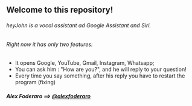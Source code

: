 ## Welcome to this repository!
###### heyJohn is a vocal assistant ad Google Assistant and Siri.
###### Right now it has only two features:
- It opens Google, YouTube, Gmail, Instagram, Whatsapp;
- You can ask him : "How are you?", and he will reply to your question!
- Every time you say something, after his reply you have to restart the program (fixing)

##### *Alex Foderaro* ==> [@alexfoderaro](https://www.instagram.com/alexfoderaro/)
